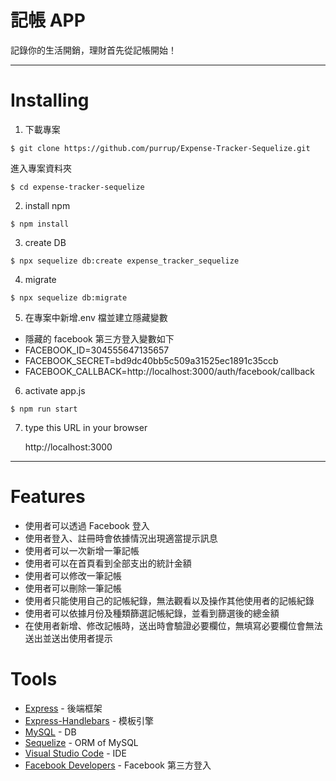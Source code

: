# 記帳 APP

記錄你的生活開銷，理財首先從記帳開始！

---

# Installing

1. 下載專案

```
$ git clone https://github.com/purrup/Expense-Tracker-Sequelize.git
```

進入專案資料夾

```
$ cd expense-tracker-sequelize
```

2. install npm

```
$ npm install
```

3. create DB

```
$ npx sequelize db:create expense_tracker_sequelize
```

4. migrate

```
$ npx sequelize db:migrate
```

5. 在專案中新增.env 檔並建立隱藏變數

- 隱藏的 facebook 第三方登入變數如下
- FACEBOOK_ID=304555647135657
- FACEBOOK_SECRET=bd9dc40bb5c509a31525ec1891c35ccb
- FACEBOOK_CALLBACK=http://localhost:3000/auth/facebook/callback

6. activate app.js

```
$ npm run start
```

7. type this URL in your browser

   http://localhost:3000

---

# Features

- 使用者可以透過 Facebook 登入
- 使用者登入、註冊時會依據情況出現適當提示訊息
- 使用者可以一次新增一筆記帳
- 使用者可以在首頁看到全部支出的統計金額
- 使用者可以修改一筆記帳
- 使用者可以刪除一筆記帳
- 使用者只能使用自己的記帳紀錄，無法觀看以及操作其他使用者的記帳紀錄
- 使用者可以依據月份及種類篩選記帳紀錄，並看到篩選後的總金額
- 在使用者新增、修改記帳時，送出時會驗證必要欄位，無填寫必要欄位會無法送出並送出使用者提示

# Tools

- [Express](https://www.npmjs.com/package/express) - 後端框架
- [Express-Handlebars](https://www.npmjs.com/package/express-handlebars) - 模板引擎
- [MySQL](https://dev.mysql.com/downloads/mysql) - DB
- [Sequelize](http://docs.sequelizejs.com/) - ORM of MySQL
- [Visual Studio Code](https://visualstudio.microsoft.com/zh-hant/) - IDE
- [Facebook Developers](https://developers.facebook.com/) - Facebook 第三方登入

